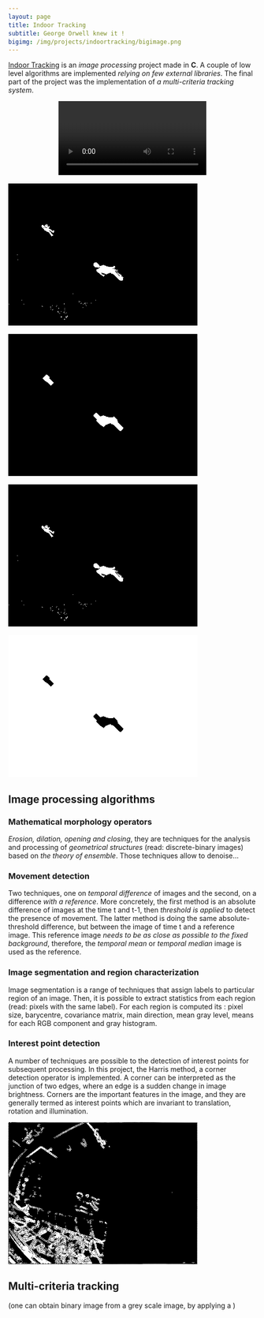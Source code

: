 ```yaml
---
layout: page
title: Indoor Tracking
subtitle: George Orwell knew it !
bigimg: /img/projects/indoortracking/bigimage.png
---
```


[Indoor Tracking](https://github.com/johan-gras/Indoor-Tracking) is an *image processing* project made in **C**.
A couple of low level algorithms are implemented *relying on few external libraries*.
The final part of the project was the implementation of *a multi-criteria tracking system*.

<div style="text-align: center;">
	<video src="/img/projects/indoortracking/video.mp4" autoplay controls loop>Indoor Tracking Video</video>
</div>

![alt text](/img/projects/indoortracking/result.gif "t")

![alt text](/img/projects/indoortracking/resultclean.gif "t")

![alt text](/img/projects/indoortracking/resultmove.gif "t")

![alt text](/img/projects/indoortracking/resultregion.gif "t")


## Image processing algorithms
### Mathematical morphology operators
*Erosion, dilation, opening and closing*, they are techniques for the analysis and processing of *geometrical structures* (read: discrete-binary images) based on *the theory of ensemble*.
Those techniques allow to denoise...

### Movement detection
Two techniques, one on *temporal difference* of images and the second, on a difference *with a reference*.
More concretely, the first method is an absolute difference of images at the time t and t-1, then *threshold is applied* to detect the presence of movement.
The latter method is doing the same absolute-threshold difference, but between the image of time t and a reference image. This reference image *needs to be as close as possible to the fixed background*, therefore, the *temporal mean* or *temporal median* image is used as the reference.

### Image segmentation and region characterization
Image segmentation is a range of techniques that assign labels to particular region of an image.
Then, it is possible to extract statistics from each region (read: pixels with the same label).
For each region is computed its : pixel size, barycentre, covariance matrix, main direction, mean gray level, means for each RGB component and gray histogram.

### Interest point detection
A number of techniques are possible to the detection of interest points for subsequent processing. In this project, the Harris method, a corner detection operator is implemented. 
A corner can be interpreted as the junction of two edges, where an edge is a sudden change in image brightness.
Corners are the important features in the image, and they are generally termed as interest points which are invariant to translation, rotation and illumination.

![alt text](/img/projects/indoortracking/harison.png "t")

## Multi-criteria tracking

(one can obtain binary image from a grey scale image, by applying a )